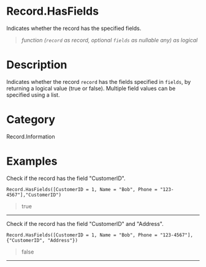 # Record.HasFields
Indicates whether the record has the specified fields.
> _function (<code>record</code> as record, optional <code>fields</code> as nullable any) as logical_

# Description 
Indicates whether the record <code>record</code> has the fields specified in <code>fields</code>, by returning a logical value (true or false).
    Multiple field values can be specified using a list.
# Category 
Record.Information
# Examples 
Check if the record has the field "CustomerID".
```
Record.HasFields([CustomerID = 1, Name = "Bob", Phone = "123-4567"],"CustomerID")
```
> true

***
Check if the record has the field "CustomerID" and "Address".
```
Record.HasFields([CustomerID = 1, Name = "Bob", Phone = "123-4567"],{"CustomerID", "Address"})
```
> false

***
